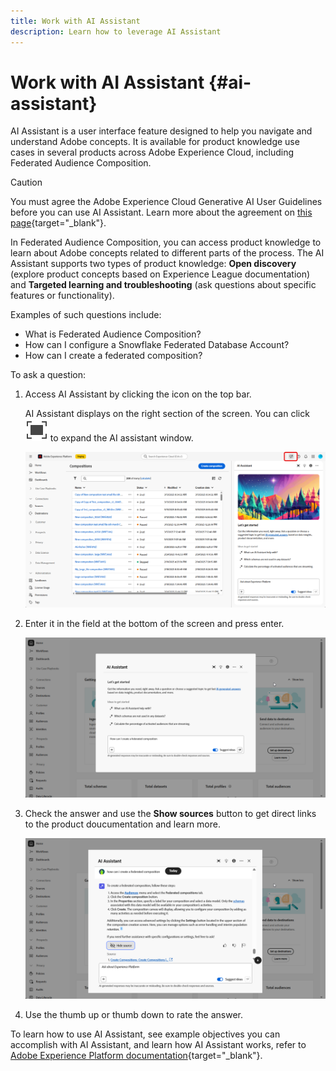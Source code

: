 ```yaml
---
title: Work with AI Assistant
description: Learn how to leverage AI Assistant
---
```

# Work with AI Assistant {#ai-assistant}

AI Assistant is a user interface feature designed to help you navigate and understand Adobe concepts. It is available for product knowledge use cases in several products across Adobe Experience Cloud, including Federated Audience Composition.

>[!CAUTION]
>
>You must agree the Adobe Experience Cloud Generative AI User Guidelines before you can use AI Assistant. Learn more about the agreement on [this page](https://experienceleague.adobe.com/en/docs/experience-platform/ai-assistant/home){target="_blank"}.

In Federated Audience Composition, you can access product knowledge to learn about Adobe concepts related to different parts of the process. The AI Assistant supports two types of product knowledge: **Open discovery** (explore product concepts based on Experience League documentation) and **Targeted learning and troubleshooting** (ask questions about specific features or functionality).

Examples of such questions include:

* What is Federated Audience Composition?
* How can I configure a Snowflake Federated Database Account?
* How can I create a federated composition?

To ask a question:

1. Access AI Assistant by clicking the icon on the top bar. 

    AI Assistant displays on the right section of the screen. You can click ![Dive image alt text](assets/do-not-localize/Smock_FullScreen_18_N.svg "Expand") to expand the AI assistant window.

    ![](assets/do-not-localize/ai-assistant-open.png)

1. Enter it in the field at the bottom of the screen and press enter.

    ![](assets/do-not-localize/ai-assistant-ask.png)

1. Check the answer and use the **Show sources** button to get direct links to the product doucumentation and learn more.

    ![](assets/do-not-localize/ai-assistant-answer.png)

1. Use the thumb up or thumb down to rate the answer.

To learn how to use AI Assistant, see example objectives you can accomplish with AI Assistant, and learn how AI Assistant works, refer to [Adobe Experience Platform documentation](https://experienceleague.adobe.com/en/docs/experience-platform/ai-assistant/home){target="_blank"}.
